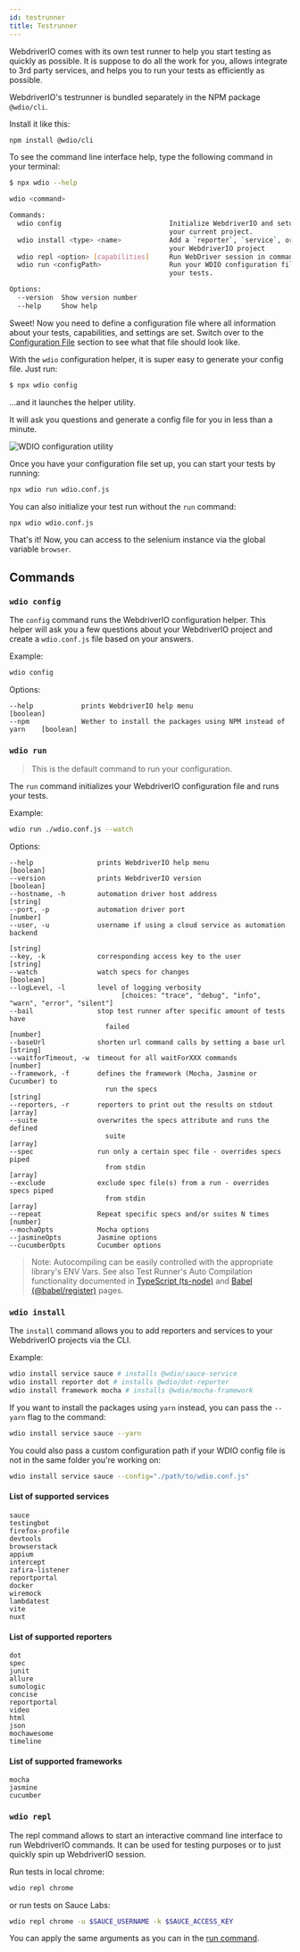```yaml
---
id: testrunner
title: Testrunner
---
```


WebdriverIO comes with its own test runner to help you start testing as quickly as possible. It is suppose to do all the work for you, allows integrate to 3rd party services, and helps you to run your tests as efficiently as possible.

WebdriverIO's testrunner is bundled separately in the NPM package `@wdio/cli`.

Install it like this:

```sh npm2yarn
npm install @wdio/cli
```

To see the command line interface help, type the following command in your terminal:

```sh
$ npx wdio --help

wdio <command>

Commands:
  wdio config                           Initialize WebdriverIO and setup configuration in
                                        your current project.
  wdio install <type> <name>            Add a `reporter`, `service`, or `framework` to
                                        your WebdriverIO project
  wdio repl <option> [capabilities]     Run WebDriver session in command line
  wdio run <configPath>                 Run your WDIO configuration file to initialize
                                        your tests.

Options:
  --version  Show version number                                       [boolean]
  --help     Show help                                                 [boolean]
```

Sweet! Now you need to define a configuration file where all information about your tests, capabilities, and settings are set. Switch over to the [Configuration File](configurationfile)  section to see what that file should look like.

With the `wdio` configuration helper, it is super easy to generate your config file. Just run:

```sh
$ npx wdio config
```

...and it launches the helper utility.

It will ask you questions and generate a config file for you in less than a minute.

![WDIO configuration utility](/img/config-utility.gif)

Once you have your configuration file set up, you can start your tests by running:

```sh
npx wdio run wdio.conf.js
```

You can also initialize your test run without the `run` command:

```sh
npx wdio wdio.conf.js
```

That's it! Now, you can access to the selenium instance via the global variable `browser`.

## Commands

### `wdio config`

The `config` command runs the WebdriverIO configuration helper. This helper will ask you a few questions about your WebdriverIO project and create a `wdio.conf.js` file based on your answers.

Example:

```sh
wdio config
```

Options:

```
--help            prints WebdriverIO help menu                                [boolean]
--npm             Wether to install the packages using NPM instead of yarn    [boolean]
```

### `wdio run`

> This is the default command to run your configuration.

The `run` command initializes your WebdriverIO configuration file and runs your tests.

Example:

```sh
wdio run ./wdio.conf.js --watch
```

Options:

```
--help                prints WebdriverIO help menu                   [boolean]
--version             prints WebdriverIO version                     [boolean]
--hostname, -h        automation driver host address                  [string]
--port, -p            automation driver port                          [number]
--user, -u            username if using a cloud service as automation backend
                                                                        [string]
--key, -k             corresponding access key to the user            [string]
--watch               watch specs for changes                        [boolean]
--logLevel, -l        level of logging verbosity
                            [choices: "trace", "debug", "info", "warn", "error", "silent"]
--bail                stop test runner after specific amount of tests have
                        failed                                          [number]
--baseUrl             shorten url command calls by setting a base url [string]
--waitforTimeout, -w  timeout for all waitForXXX commands             [number]
--framework, -f       defines the framework (Mocha, Jasmine or Cucumber) to
                        run the specs                                   [string]
--reporters, -r       reporters to print out the results on stdout     [array]
--suite               overwrites the specs attribute and runs the defined
                        suite                                            [array]
--spec                run only a certain spec file - overrides specs piped
                        from stdin                                       [array]
--exclude             exclude spec file(s) from a run - overrides specs piped
                        from stdin                                       [array]
--repeat              Repeat specific specs and/or suites N times        [number]
--mochaOpts           Mocha options
--jasmineOpts         Jasmine options
--cucumberOpts        Cucumber options
```

> Note: Autocompiling can be easily controlled with the appropriate library's ENV Vars. See also Test Runner's Auto Compilation functionality documented in [TypeScript (ts-node)](typeScript) and [Babel (@babel/register)](babel) pages.

### `wdio install`
The `install` command allows you to add reporters and services to your WebdriverIO projects via the CLI.

Example:

```sh
wdio install service sauce # installs @wdio/sauce-service
wdio install reporter dot # installs @wdio/dot-reporter
wdio install framework mocha # installs @wdio/mocha-framework
```

If you want to install the packages using `yarn` instead, you can pass the `--yarn` flag to the command:

```sh
wdio install service sauce --yarn
```

You could also pass a custom configuration path if your WDIO config file is not in the same folder you're working on:

```sh
wdio install service sauce --config="./path/to/wdio.conf.js"
```

#### List of supported services

```
sauce
testingbot
firefox-profile
devtools
browserstack
appium
intercept
zafira-listener
reportportal
docker
wiremock
lambdatest
vite
nuxt
```

#### List of supported reporters

```
dot
spec
junit
allure
sumologic
concise
reportportal
video
html
json
mochawesome
timeline
```

#### List of supported frameworks

```
mocha
jasmine
cucumber
```

### `wdio repl`

The repl command allows to start an interactive command line interface to run WebdriverIO commands. It can be used for testing purposes or to just quickly spin up WebdriverIO session.

Run tests in local chrome:

```sh
wdio repl chrome
```

or run tests on Sauce Labs:

```sh
wdio repl chrome -u $SAUCE_USERNAME -k $SAUCE_ACCESS_KEY
```

You can apply the same arguments as you can in the [run command](#wdio-run).
